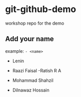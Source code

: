 # git-github-demo

workshop repo for the demo

## Add your name

example: `- <name>`

- Lenin
- Raazi Faisal
-Ratish R A 

- Mohammad Shahzil

- Dilnawaz Hossain

